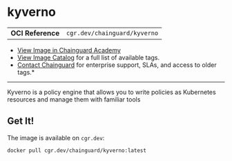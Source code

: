 <!--monopod:start-->
# kyverno
| | |
| - | - |
| **OCI Reference** | `cgr.dev/chainguard/kyverno` |


* [View Image in Chainguard Academy](https://edu.chainguard.dev/chainguard/chainguard-images/reference/kyverno/overview/)
* [View Image Catalog](https://console.enforce.dev/images/catalog) for a full list of available tags.
* [Contact Chainguard](https://www.chainguard.dev/chainguard-images) for enterprise support, SLAs, and access to older tags.*

---
<!--monopod:end-->

<!--overview:start-->
Kyverno is a policy engine that allows you to write policies as Kubernetes resources and manage them with familiar tools
<!--overview:end-->

<!--getting:start-->
## Get It!
The image is available on `cgr.dev`:

```
docker pull cgr.dev/chainguard/kyverno:latest
```
<!--getting:end-->

<!--body:start-->
<!--body:end-->
